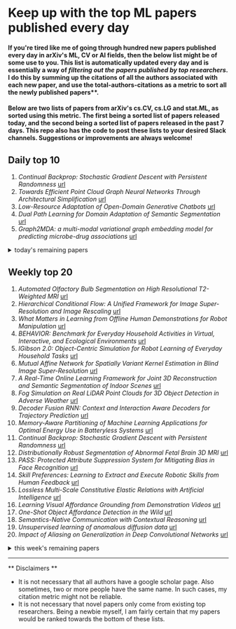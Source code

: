 # Keep up with the top ML papers published every day

#### If you're tired like me of going through hundred new papers published every day in arXiv's ML, CV or AI fields, then the below list might be of some use to you. This list is automatically updated every day and is essentially a way of *filtering out the papers published by top researchers*. I do this by summing up the citations of all the authors associated with each new paper, and use the total-authors-citations as a metric to sort all the newly published papers**. 

#### Below are two lists of papers from arXiv's cs.CV, cs.LG and stat.ML, as sorted using this metric. The first being a sorted list of papers released today, and the second being a sorted list of papers released in the past 7 days. This repo also has the code to post these lists to your desired Slack channels. Suggestions or improvements are always welcome!

## Daily top 10
1. *Continual Backprop: Stochastic Gradient Descent with Persistent Randomness* [url](http://arxiv.org/abs/2108.06325v1)
2. *Towards Efficient Point Cloud Graph Neural Networks Through Architectural Simplification* [url](http://arxiv.org/abs/2108.06317v1)
3. *Low-Resource Adaptation of Open-Domain Generative Chatbots* [url](http://arxiv.org/abs/2108.06329v1)
4. *Dual Path Learning for Domain Adaptation of Semantic Segmentation* [url](http://arxiv.org/abs/2108.06337v1)
5. *Graph2MDA: a multi-modal variational graph embedding model for predicting microbe-drug associations* [url](http://arxiv.org/abs/2108.06338v1)
<details><summary>today's remaining papers</summary>
  <ol start=11>
  </ol>
</details>

## Weekly top 20
1. *Automated Olfactory Bulb Segmentation on High Resolutional T2-Weighted MRI* [url](http://arxiv.org/abs/2108.04267v1)
2. *Hierarchical Conditional Flow: A Unified Framework for Image Super-Resolution and Image Rescaling* [url](http://arxiv.org/abs/2108.05301v1)
3. *What Matters in Learning from Offline Human Demonstrations for Robot Manipulation* [url](http://arxiv.org/abs/2108.03298v1)
4. *BEHAVIOR: Benchmark for Everyday Household Activities in Virtual, Interactive, and Ecological Environments* [url](http://arxiv.org/abs/2108.03332v1)
5. *IGibson 2.0: Object-Centric Simulation for Robot Learning of Everyday Household Tasks* [url](http://arxiv.org/abs/2108.03272v1)
6. *Mutual Affine Network for Spatially Variant Kernel Estimation in Blind Image Super-Resolution* [url](http://arxiv.org/abs/2108.05302v1)
7. *A Real-Time Online Learning Framework for Joint 3D Reconstruction and Semantic Segmentation of Indoor Scenes* [url](http://arxiv.org/abs/2108.05246v1)
8. *Fog Simulation on Real LiDAR Point Clouds for 3D Object Detection in Adverse Weather* [url](http://arxiv.org/abs/2108.05249v1)
9. *Decoder Fusion RNN: Context and Interaction Aware Decoders for Trajectory Prediction* [url](http://arxiv.org/abs/2108.05814v1)
10. *Memory-Aware Partitioning of Machine Learning Applications for Optimal Energy Use in Batteryless Systems* [url](http://arxiv.org/abs/2108.04059v1)
11. *Continual Backprop: Stochastic Gradient Descent with Persistent Randomness* [url](http://arxiv.org/abs/2108.06325v1)
12. *Distributionally Robust Segmentation of Abnormal Fetal Brain 3D MRI* [url](http://arxiv.org/abs/2108.04175v1)
13. *PASS: Protected Attribute Suppression System for Mitigating Bias in Face Recognition* [url](http://arxiv.org/abs/2108.03764v1)
14. *Skill Preferences: Learning to Extract and Execute Robotic Skills from Human Feedback* [url](http://arxiv.org/abs/2108.05382v1)
15. *Lossless Multi-Scale Constitutive Elastic Relations with Artificial Intelligence* [url](http://arxiv.org/abs/2108.02837v1)
16. *Learning Visual Affordance Grounding from Demonstration Videos* [url](http://arxiv.org/abs/2108.05675v1)
17. *One-Shot Object Affordance Detection in the Wild* [url](http://arxiv.org/abs/2108.03658v1)
18. *Semantics-Native Communication with Contextual Reasoning* [url](http://arxiv.org/abs/2108.05681v1)
19. *Unsupervised learning of anomalous diffusion data* [url](http://arxiv.org/abs/2108.03411v1)
20. *Impact of Aliasing on Generalization in Deep Convolutional Networks* [url](http://arxiv.org/abs/2108.03489v1)
<details><summary>this week's remaining papers</summary>
  <ol start=21>
    <li><i>Contrastive Representation Learning for Rapid Intraoperative Diagnosis of Skull Base Tumors Imaged Using Stimulated Raman Histology</i> <a href="http://arxiv.org/abs/2108.03555v1">url</a></li>
    <li><i>R4Dyn: Exploring Radar for Self-Supervised Monocular Depth Estimation of Dynamic Scenes</i> <a href="http://arxiv.org/abs/2108.04814v1">url</a></li>
    <li><i>Unconditional Scene Graph Generation</i> <a href="http://arxiv.org/abs/2108.05884v1">url</a></li>
    <li><i>DnD: Dense Depth Estimation in Crowded Dynamic Indoor Scenes</i> <a href="http://arxiv.org/abs/2108.05615v1">url</a></li>
    <li><i>Multi-Modal MRI Reconstruction with Spatial Alignment Network</i> <a href="http://arxiv.org/abs/2108.05603v1">url</a></li>
    <li><i>Co-learning: Learning from Noisy Labels with Self-supervision</i> <a href="http://arxiv.org/abs/2108.04063v1">url</a></li>
    <li><i>Learning Canonical 3D Object Representation for Fine-Grained Recognition</i> <a href="http://arxiv.org/abs/2108.04628v1">url</a></li>
    <li><i>Self-Supervised Learning from Unlabeled Fundus Photographs Improves Segmentation of the Retina</i> <a href="http://arxiv.org/abs/2108.02798v1">url</a></li>
    <li><i>UniFaceGAN: A Unified Framework for Temporally Consistent Facial Video Editing</i> <a href="http://arxiv.org/abs/2108.05650v1">url</a></li>
    <li><i>A Look at the Evaluation Setup of the M5 Forecasting Competition</i> <a href="http://arxiv.org/abs/2108.03588v1">url</a></li>
    <li><i>Pathfinder: Parallel quasi-Newton variational inference</i> <a href="http://arxiv.org/abs/2108.03782v1">url</a></li>
    <li><i>MotionInput v2.0 supporting DirectX: A modular library of open-source gesture-based machine learning and computer vision methods for interacting and controlling existing software with a webcam</i> <a href="http://arxiv.org/abs/2108.04357v1">url</a></li>
    <li><i>A Generalizable Model-and-Data Driven Approach for Open-Set RFF Authentication</i> <a href="http://arxiv.org/abs/2108.04436v1">url</a></li>
    <li><i>Determining Sentencing Recommendations and Patentability Using a Machine Learning Trained Expert System</i> <a href="http://arxiv.org/abs/2108.04088v1">url</a></li>
    <li><i>Reinforcement Learning for Intelligent Healthcare Systems: A Comprehensive Survey</i> <a href="http://arxiv.org/abs/2108.04087v1">url</a></li>
    <li><i>Two is a crowd: tracking relations in videos</i> <a href="http://arxiv.org/abs/2108.05331v1">url</a></li>
    <li><i>Evaluating CLIP: Towards Characterization of Broader Capabilities and Downstream Implications</i> <a href="http://arxiv.org/abs/2108.02818v1">url</a></li>
    <li><i>The Pitfalls of Sample Selection: A Case Study on Lung Nodule Classification</i> <a href="http://arxiv.org/abs/2108.05386v1">url</a></li>
    <li><i>The Effect of the Loss on Generalization: Empirical Study on Synthetic Lung Nodule Data</i> <a href="http://arxiv.org/abs/2108.04815v1">url</a></li>
    <li><i>MetaPose: Fast 3D Pose from Multiple Views without 3D Supervision</i> <a href="http://arxiv.org/abs/2108.04869v1">url</a></li>
    <li><i>Embodied BERT: A Transformer Model for Embodied, Language-guided Visual Task Completion</i> <a href="http://arxiv.org/abs/2108.04927v1">url</a></li>
    <li><i>The Benefits of Implicit Regularization from SGD in Least Squares Problems</i> <a href="http://arxiv.org/abs/2108.04552v1">url</a></li>
    <li><i>Reachability Analysis of Neural Feedback Loops</i> <a href="http://arxiv.org/abs/2108.04140v1">url</a></li>
    <li><i>Conditional Temporal Variational AutoEncoder for Action Video Prediction</i> <a href="http://arxiv.org/abs/2108.05658v1">url</a></li>
    <li><i>MAF-GNN: Multi-adaptive Spatiotemporal-flow Graph Neural Network for Traffic Speed Forecasting</i> <a href="http://arxiv.org/abs/2108.03594v1">url</a></li>
    <li><i>Learning Bias-Invariant Representation by Cross-Sample Mutual Information Minimization</i> <a href="http://arxiv.org/abs/2108.05449v1">url</a></li>
    <li><i>Excited state, non-adiabatic dynamics of large photoswitchable molecules using a chemically transferable machine learning potential</i> <a href="http://arxiv.org/abs/2108.04879v1">url</a></li>
    <li><i>Edge-augmented Graph Transformers: Global Self-attention is Enough for Graphs</i> <a href="http://arxiv.org/abs/2108.03348v1">url</a></li>
    <li><i>Medical-VLBERT: Medical Visual Language BERT for COVID-19 CT Report Generation With Alternate Learning</i> <a href="http://arxiv.org/abs/2108.05067v1">url</a></li>
    <li><i>Ada-VSR: Adaptive Video Super-Resolution with Meta-Learning</i> <a href="http://arxiv.org/abs/2108.02832v1">url</a></li>
    <li><i>Reducing Annotating Load: Active Learning with Synthetic Images in Surgical Instrument Segmentation</i> <a href="http://arxiv.org/abs/2108.03534v1">url</a></li>
    <li><i>Statistical Dependency Guided Contrastive Learning for Multiple Labeling in Prenatal Ultrasound</i> <a href="http://arxiv.org/abs/2108.05055v1">url</a></li>
    <li><i>Generalized Tensor Summation Compressive Sensing Network (GTSNET): An Easy to Learn Compressive Sensing Operation</i> <a href="http://arxiv.org/abs/2108.03167v1">url</a></li>
    <li><i>Classification and Visualization of Genotype x Phenotype Interactions in Biomass Sorghum</i> <a href="http://arxiv.org/abs/2108.04090v1">url</a></li>
    <li><i>The Role of Global Labels in Few-Shot Classification and How to Infer Them</i> <a href="http://arxiv.org/abs/2108.04055v1">url</a></li>
    <li><i>Physics-Coupled Spatio-Temporal Active Learning for Dynamical Systems</i> <a href="http://arxiv.org/abs/2108.05385v1">url</a></li>
    <li><i>Video Annotation for Visual Tracking via Selection and Refinement</i> <a href="http://arxiv.org/abs/2108.03821v1">url</a></li>
    <li><i>Multi-Source Fusion and Automatic Predictor Selection for Zero-Shot Video Object Segmentation</i> <a href="http://arxiv.org/abs/2108.05076v1">url</a></li>
    <li><i>Automatic Polyp Segmentation via Multi-scale Subtraction Network</i> <a href="http://arxiv.org/abs/2108.05082v1">url</a></li>
    <li><i>On the Power of Differentiable Learning versus PAC and SQ Learning</i> <a href="http://arxiv.org/abs/2108.04190v1">url</a></li>
    <li><i>Stereo Waterdrop Removal with Row-wise Dilated Attention</i> <a href="http://arxiv.org/abs/2108.03457v1">url</a></li>
    <li><i>Logic Explained Networks</i> <a href="http://arxiv.org/abs/2108.05149v1">url</a></li>
    <li><i>PSViT: Better Vision Transformer via Token Pooling and Attention Sharing</i> <a href="http://arxiv.org/abs/2108.03428v1">url</a></li>
    <li><i>Learning Fair Face Representation With Progressive Cross Transformer</i> <a href="http://arxiv.org/abs/2108.04983v1">url</a></li>
    <li><i>Meta Gradient Adversarial Attack</i> <a href="http://arxiv.org/abs/2108.04204v1">url</a></li>
    <li><i>Efficient Local Planning with Linear Function Approximation</i> <a href="http://arxiv.org/abs/2108.05533v1">url</a></li>
    <li><i>Reproducible Performance Optimization of Complex Applications on the Edge-to-Cloud Continuum</i> <a href="http://arxiv.org/abs/2108.04033v1">url</a></li>
    <li><i>Alignment of Tractography Streamlines using Deformation Transfer via Parallel Transport</i> <a href="http://arxiv.org/abs/2108.03697v1">url</a></li>
    <li><i>MicroNet: Improving Image Recognition with Extremely Low FLOPs</i> <a href="http://arxiv.org/abs/2108.05894v1">url</a></li>
    <li><i>AdaRNN: Adaptive Learning and Forecasting of Time Series</i> <a href="http://arxiv.org/abs/2108.04443v1">url</a></li>
    <li><i>Jointly Attacking Graph Neural Network and its Explanations</i> <a href="http://arxiv.org/abs/2108.03388v1">url</a></li>
    <li><i>Manifold-Aware Synthesis of High Resolution Diffusion from Structural Imaging</i> <a href="http://arxiv.org/abs/2108.04135v1">url</a></li>
    <li><i>Deep Learning methods for automatic evaluation of delayed enhancement-MRI. The results of the EMIDEC challenge</i> <a href="http://arxiv.org/abs/2108.04016v1">url</a></li>
    <li><i>Towers of Babel: Combining Images, Language, and 3D Geometry for Learning Multimodal Vision</i> <a href="http://arxiv.org/abs/2108.05863v1">url</a></li>
    <li><i>Segmentation-free Heart Pathology Detection Using Deep Learning</i> <a href="http://arxiv.org/abs/2108.04139v1">url</a></li>
    <li><i>Correlate-and-Excite: Real-Time Stereo Matching via Guided Cost Volume Excitation</i> <a href="http://arxiv.org/abs/2108.05773v1">url</a></li>
    <li><i>Towards Top-Down Just Noticeable Difference Estimation of Natural Images</i> <a href="http://arxiv.org/abs/2108.05058v1">url</a></li>
    <li><i>Explaining Algorithmic Fairness Through Fairness-Aware Causal Path Decomposition</i> <a href="http://arxiv.org/abs/2108.05335v1">url</a></li>
    <li><i>LabOR: Labeling Only if Required for Domain Adaptive Semantic Segmentation</i> <a href="http://arxiv.org/abs/2108.05570v1">url</a></li>
    <li><i>Rethinking Architecture Selection in Differentiable NAS</i> <a href="http://arxiv.org/abs/2108.04392v1">url</a></li>
    <li><i>Earables for Detection of Bruxism: a Feasibility Study</i> <a href="http://arxiv.org/abs/2108.04144v1">url</a></li>
    <li><i>Silhouette based View embeddings for Gait Recognition under Multiple Views</i> <a href="http://arxiv.org/abs/2108.05524v1">url</a></li>
    <li><i>Deformable Image Registration using Neural ODEs</i> <a href="http://arxiv.org/abs/2108.03443v1">url</a></li>
    <li><i>Box-Aware Feature Enhancement for Single Object Tracking on Point Clouds</i> <a href="http://arxiv.org/abs/2108.04728v1">url</a></li>
    <li><i>Learning to Maximize Influence</i> <a href="http://arxiv.org/abs/2108.04623v1">url</a></li>
    <li><i>Triplet Contrastive Learning for Brain Tumor Classification</i> <a href="http://arxiv.org/abs/2108.03611v1">url</a></li>
    <li><i>Interpreting Generative Adversarial Networks for Interactive Image Generation</i> <a href="http://arxiv.org/abs/2108.04896v1">url</a></li>
    <li><i>Quantum Topological Data Analysis with Linear Depth and Exponential Speedup</i> <a href="http://arxiv.org/abs/2108.02811v1">url</a></li>
    <li><i>Exploring the potential of flow-based programming for machine learning deployment in comparison with service-oriented architectures</i> <a href="http://arxiv.org/abs/2108.04105v1">url</a></li>
    <li><i>Missing Data Estimation in Temporal Multilayer Position-aware Graph Neural Network (TMP-GNN)</i> <a href="http://arxiv.org/abs/2108.03400v1">url</a></li>
    <li><i>Instance-wise Hard Negative Example Generation for Contrastive Learning in Unpaired Image-to-Image Translation</i> <a href="http://arxiv.org/abs/2108.04547v1">url</a></li>
    <li><i>A Better Loss for Visual-Textual Grounding</i> <a href="http://arxiv.org/abs/2108.05308v1">url</a></li>
    <li><i>Learning Deep Multimodal Feature Representation with Asymmetric Multi-layer Fusion</i> <a href="http://arxiv.org/abs/2108.05009v1">url</a></li>
    <li><i>Graph Trend Networks for Recommendations</i> <a href="http://arxiv.org/abs/2108.05552v1">url</a></li>
    <li><i>Seismic wave propagation and inversion with Neural Operators</i> <a href="http://arxiv.org/abs/2108.05421v1">url</a></li>
    <li><i>Joint Inductive and Transductive Learning for Video Object Segmentation</i> <a href="http://arxiv.org/abs/2108.03679v1">url</a></li>
    <li><i>FT-TDR: Frequency-guided Transformer and Top-Down Refinement Network for Blind Face Inpainting</i> <a href="http://arxiv.org/abs/2108.04424v1">url</a></li>
    <li><i>Decentralized Composite Optimization with Compression</i> <a href="http://arxiv.org/abs/2108.04448v1">url</a></li>
    <li><i>Pattern Recognition in Vital Signs Using Spectrograms</i> <a href="http://arxiv.org/abs/2108.03168v1">url</a></li>
    <li><i>OVIS: Open-Vocabulary Visual Instance Search via Visual-Semantic Aligned Representation Learning</i> <a href="http://arxiv.org/abs/2108.03704v1">url</a></li>
    <li><i>Dynamic Attention-based Communication-Efficient Federated Learning</i> <a href="http://arxiv.org/abs/2108.05765v1">url</a></li>
    <li><i>Adaptive Anomaly Detection for Internet of Things in Hierarchical Edge Computing: A Contextual-Bandit Approach</i> <a href="http://arxiv.org/abs/2108.03872v1">url</a></li>
    <li><i>The Right to Talk: An Audio-Visual Transformer Approach</i> <a href="http://arxiv.org/abs/2108.03256v1">url</a></li>
    <li><i>Towards Interpretable Deep Metric Learning with Structural Matching</i> <a href="http://arxiv.org/abs/2108.05889v1">url</a></li>
    <li><i>Relation-aware Compositional Zero-shot Learning for Attribute-Object Pair Recognition</i> <a href="http://arxiv.org/abs/2108.04603v1">url</a></li>
    <li><i>Skeleton-Contrastive 3D Action Representation Learning</i> <a href="http://arxiv.org/abs/2108.03656v1">url</a></li>
    <li><i>Johnson-Lindenstrauss Lemma, Linear and Nonlinear Random Projections, Random Fourier Features, and Random Kitchen Sinks: Tutorial and Survey</i> <a href="http://arxiv.org/abs/2108.04172v1">url</a></li>
    <li><i>Multimodal Meta-Learning for Time Series Regression</i> <a href="http://arxiv.org/abs/2108.02842v1">url</a></li>
    <li><i>Understanding the computational demands underlying visual reasoning</i> <a href="http://arxiv.org/abs/2108.03603v1">url</a></li>
    <li><i>Person Re-identification via Attention Pyramid</i> <a href="http://arxiv.org/abs/2108.05340v1">url</a></li>
    <li><i>Adaptive Multi-Resolution Attention with Linear Complexity</i> <a href="http://arxiv.org/abs/2108.04962v1">url</a></li>
    <li><i>Disentangled Lifespan Face Synthesis</i> <a href="http://arxiv.org/abs/2108.02874v1">url</a></li>
    <li><i>Feature-Supervised Action Modality Transfer</i> <a href="http://arxiv.org/abs/2108.03329v1">url</a></li>
    <li><i>FIFA: Fast Inference Approximation for Action Segmentation</i> <a href="http://arxiv.org/abs/2108.03894v1">url</a></li>
    <li><i>AdaFit: Rethinking Learning-based Normal Estimation on Point Clouds</i> <a href="http://arxiv.org/abs/2108.05836v1">url</a></li>
    <li><i>Probabilistic Active Learning for Active Class Selection</i> <a href="http://arxiv.org/abs/2108.03891v1">url</a></li>
    <li><i>Deep Microlocal Reconstruction for Limited-Angle Tomography</i> <a href="http://arxiv.org/abs/2108.05732v1">url</a></li>
    <li><i>Meta-Reinforcement Learning in Broad and Non-Parametric Environments</i> <a href="http://arxiv.org/abs/2108.03718v1">url</a></li>
    <li><i>Elastic Tactile Simulation Towards Tactile-Visual Perception</i> <a href="http://arxiv.org/abs/2108.05013v1">url</a></li>
    <li><i>Learning to Cut by Watching Movies</i> <a href="http://arxiv.org/abs/2108.04294v1">url</a></li>
    <li><i>Retiring Adult: New Datasets for Fair Machine Learning</i> <a href="http://arxiv.org/abs/2108.04884v1">url</a></li>
    <li><i>Learning Foveated Reconstruction to Preserve Perceived Image Statistics</i> <a href="http://arxiv.org/abs/2108.03499v1">url</a></li>
    <li><i>Distilling Holistic Knowledge with Graph Neural Networks</i> <a href="http://arxiv.org/abs/2108.05507v1">url</a></li>
    <li><i>LatticeNet: Fast Spatio-Temporal Point Cloud Segmentation Using Permutohedral Lattices</i> <a href="http://arxiv.org/abs/2108.03917v1">url</a></li>
    <li><i>Screen2Words: Automatic Mobile UI Summarization with Multimodal Learning</i> <a href="http://arxiv.org/abs/2108.03353v1">url</a></li>
    <li><i>Model-free inference of unseen attractors: Reconstructing phase space features from a single noisy trajectory using reservoir computing</i> <a href="http://arxiv.org/abs/2108.04074v1">url</a></li>
    <li><i>Tensor Principal Component Analysis in High Dimensional CP Models</i> <a href="http://arxiv.org/abs/2108.04428v1">url</a></li>
    <li><i>A Contract Theory based Incentive Mechanism for Federated Learning</i> <a href="http://arxiv.org/abs/2108.05568v1">url</a></li>
    <li><i>Representation Learning for Remote Sensing: An Unsupervised Sensor Fusion Approach</i> <a href="http://arxiv.org/abs/2108.05094v1">url</a></li>
    <li><i>NeuralMVS: Bridging Multi-View Stereo and Novel View Synthesis</i> <a href="http://arxiv.org/abs/2108.03880v1">url</a></li>
    <li><i>Mounting Video Metadata on Transformer-based Language Model for Open-ended Video Question Answering</i> <a href="http://arxiv.org/abs/2108.05158v1">url</a></li>
    <li><i>Combining machine learning and data assimilation to forecast dynamical systems from noisy partial observations</i> <a href="http://arxiv.org/abs/2108.03561v1">url</a></li>
    <li><i>M3D-VTON: A Monocular-to-3D Virtual Try-On Network</i> <a href="http://arxiv.org/abs/2108.05126v1">url</a></li>
    <li><i>OSCAR-Net: Object-centric Scene Graph Attention for Image Attribution</i> <a href="http://arxiv.org/abs/2108.03541v1">url</a></li>
    <li><i>Hierarchical View Predictor: Unsupervised 3D Global Feature Learning through Hierarchical Prediction among Unordered Views</i> <a href="http://arxiv.org/abs/2108.03743v1">url</a></li>
    <li><i>Unsupervised Learning of Fine Structure Generation for 3D Point Clouds by 2D Projection Matching</i> <a href="http://arxiv.org/abs/2108.03746v1">url</a></li>
    <li><i>The Effect of Training Parameters and Mechanisms on Decentralized Federated Learning based on MNIST Dataset</i> <a href="http://arxiv.org/abs/2108.03508v1">url</a></li>
    <li><i>Recurrent neural network-based Internal Model Control of unknown nonlinear stable systems</i> <a href="http://arxiv.org/abs/2108.04585v1">url</a></li>
    <li><i>Deep PET/CT fusion with Dempster-Shafer theory for lymphoma segmentation</i> <a href="http://arxiv.org/abs/2108.05422v1">url</a></li>
    <li><i>Discriminative Distillation to Reduce Class Confusion in Continual Learning</i> <a href="http://arxiv.org/abs/2108.05187v1">url</a></li>
    <li><i>Predicting Molecular Phenotypes with Single Cell RNA Sequencing Data: an Assessment of Unsupervised Machine Learning Models</i> <a href="http://arxiv.org/abs/2108.05039v1">url</a></li>
    <li><i>FoodLogoDet-1500: A Dataset for Large-Scale Food Logo Detection via Multi-Scale Feature Decoupling Network</i> <a href="http://arxiv.org/abs/2108.04644v1">url</a></li>
    <li><i>Reimagining an autonomous vehicle</i> <a href="http://arxiv.org/abs/2108.05805v1">url</a></li>
    <li><i>Diversity-aware Web APIs Recommendation with Compatibility Guarantee</i> <a href="http://arxiv.org/abs/2108.04389v1">url</a></li>
    <li><i>Neural Network Repair with Reachability Analysis</i> <a href="http://arxiv.org/abs/2108.04214v1">url</a></li>
    <li><i>RockGPT: Reconstructing three-dimensional digital rocks from single two-dimensional slice from the perspective of video generation</i> <a href="http://arxiv.org/abs/2108.03132v1">url</a></li>
    <li><i>Neighborhood Consensus Contrastive Learning for Backward-Compatible Representation</i> <a href="http://arxiv.org/abs/2108.03372v1">url</a></li>
    <li><i>Deep Reinforcement Learning for Intelligent Reflecting Surface-assisted D2D Communications</i> <a href="http://arxiv.org/abs/2108.02892v1">url</a></li>
    <li><i>NASOA: Towards Faster Task-oriented Online Fine-tuning with a Zoo of Models</i> <a href="http://arxiv.org/abs/2108.03434v1">url</a></li>
    <li><i>U-Net-and-a-half: Convolutional network for biomedical image segmentation using multiple expert-driven annotations</i> <a href="http://arxiv.org/abs/2108.04658v1">url</a></li>
    <li><i>Progressive Coordinate Transforms for Monocular 3D Object Detection</i> <a href="http://arxiv.org/abs/2108.05793v1">url</a></li>
    <li><i>Multi-Slice Net: A novel light weight framework for COVID-19 Diagnosis</i> <a href="http://arxiv.org/abs/2108.03786v1">url</a></li>
    <li><i>Few-Shot Segmentation with Global and Local Contrastive Learning</i> <a href="http://arxiv.org/abs/2108.05293v1">url</a></li>
    <li><i>Truncated Emphatic Temporal Difference Methods for Prediction and Control</i> <a href="http://arxiv.org/abs/2108.05338v1">url</a></li>
    <li><i>Towards Discriminative Representation Learning for Unsupervised Person Re-identification</i> <a href="http://arxiv.org/abs/2108.03439v1">url</a></li>
    <li><i>User Scheduling for Federated Learning Through Over-the-Air Computation</i> <a href="http://arxiv.org/abs/2108.02891v1">url</a></li>
    <li><i>Image reconstruction in light-sheet microscopy: spatially varying deconvolution and mixed noise</i> <a href="http://arxiv.org/abs/2108.03642v1">url</a></li>
    <li><i>(Just) A Spoonful of Refinements Helps the Registration Error Go Down</i> <a href="http://arxiv.org/abs/2108.03257v1">url</a></li>
    <li><i>RW-Resnet: A Novel Speech Anti-Spoofing Model Using Raw Waveform</i> <a href="http://arxiv.org/abs/2108.05684v1">url</a></li>
    <li><i>COVINS: Visual-Inertial SLAM for Centralized Collaboration</i> <a href="http://arxiv.org/abs/2108.05756v1">url</a></li>
    <li><i>DIODE: Dilatable Incremental Object Detection</i> <a href="http://arxiv.org/abs/2108.05627v1">url</a></li>
    <li><i>Bandit Algorithms for Precision Medicine</i> <a href="http://arxiv.org/abs/2108.04782v1">url</a></li>
    <li><i>Rethinking Coarse-to-Fine Approach in Single Image Deblurring</i> <a href="http://arxiv.org/abs/2108.05054v1">url</a></li>
    <li><i>Estimation of Fair Ranking Metrics with Incomplete Judgments</i> <a href="http://arxiv.org/abs/2108.05152v1">url</a></li>
    <li><i>Visual SLAM with Graph-Cut Optimized Multi-Plane Reconstruction</i> <a href="http://arxiv.org/abs/2108.04281v1">url</a></li>
    <li><i>Learning an Augmented RGB Representation with Cross-Modal Knowledge Distillation for Action Detection</i> <a href="http://arxiv.org/abs/2108.03619v1">url</a></li>
    <li><i>Differentiable Surface Rendering via Non-Differentiable Sampling</i> <a href="http://arxiv.org/abs/2108.04886v1">url</a></li>
    <li><i>Neural Twins Talk & Alternative Calculations</i> <a href="http://arxiv.org/abs/2108.02807v1">url</a></li>
    <li><i>SIDER: Single-Image Neural Optimization for Facial Geometric Detail Recovery</i> <a href="http://arxiv.org/abs/2108.05465v1">url</a></li>
    <li><i>Fairness in Algorithmic Profiling: A German Case Study</i> <a href="http://arxiv.org/abs/2108.04134v1">url</a></li>
    <li><i>Continual Neural Mapping: Learning An Implicit Scene Representation from Sequential Observations</i> <a href="http://arxiv.org/abs/2108.05851v1">url</a></li>
    <li><i>A functional mirror ascent view of policy gradient methods with function approximation</i> <a href="http://arxiv.org/abs/2108.05828v1">url</a></li>
    <li><i>Kinematics clustering enables head impact subtyping for better traumatic brain injury prediction</i> <a href="http://arxiv.org/abs/2108.03498v1">url</a></li>
    <li><i>Transductive Few-Shot Classification on the Oblique Manifold</i> <a href="http://arxiv.org/abs/2108.04009v1">url</a></li>
    <li><i>Domain-Aware Universal Style Transfer</i> <a href="http://arxiv.org/abs/2108.04441v1">url</a></li>
    <li><i>Enhancing MR Image Segmentation with Realistic Adversarial Data Augmentation</i> <a href="http://arxiv.org/abs/2108.03429v1">url</a></li>
    <li><i>Building a Foundation for Data-Driven, Interpretable, and Robust Policy Design using the AI Economist</i> <a href="http://arxiv.org/abs/2108.02904v1">url</a></li>
    <li><i>Differentially Private n-gram Extraction</i> <a href="http://arxiv.org/abs/2108.02831v1">url</a></li>
    <li><i>EVGen: Adversarial Networks for Learning Electric Vehicle Charging Loads and Hidden Representations</i> <a href="http://arxiv.org/abs/2108.03762v1">url</a></li>
    <li><i>TrUMAn: Trope Understanding in Movies and Animations</i> <a href="http://arxiv.org/abs/2108.04542v1">url</a></li>
    <li><i>An empirical assessment of deep learning approaches to task-oriented dialog management</i> <a href="http://arxiv.org/abs/2108.03478v1">url</a></li>
    <li><i>Putting RDF2vec in Order</i> <a href="http://arxiv.org/abs/2108.05280v1">url</a></li>
    <li><i>The information of attribute uncertainties: what convolutional neural networks can learn about errors in input data</i> <a href="http://arxiv.org/abs/2108.04742v1">url</a></li>
    <li><i>SP-GAN: Sphere-Guided 3D Shape Generation and Manipulation</i> <a href="http://arxiv.org/abs/2108.04476v1">url</a></li>
    <li><i>Learning to Hash Robustly, with Guarantees</i> <a href="http://arxiv.org/abs/2108.05433v1">url</a></li>
    <li><i>Multimodal analysis of the predictability of hand-gesture properties</i> <a href="http://arxiv.org/abs/2108.05762v1">url</a></li>
    <li><i>Learning Oculomotor Behaviors from Scanpath</i> <a href="http://arxiv.org/abs/2108.05025v1">url</a></li>
    <li><i>Secure Neuroimaging Analysis using Federated Learning with Homomorphic Encryption</i> <a href="http://arxiv.org/abs/2108.03437v1">url</a></li>
    <li><i>Real-time Geo-localization Using Satellite Imagery and Topography for Unmanned Aerial Vehicles</i> <a href="http://arxiv.org/abs/2108.03344v1">url</a></li>
    <li><i>SoK: How Robust is Image Classification Deep Neural Network Watermarking? (Extended Version)</i> <a href="http://arxiv.org/abs/2108.04974v1">url</a></li>
    <li><i>Deep Learning Classification of Lake Zooplankton</i> <a href="http://arxiv.org/abs/2108.05258v1">url</a></li>
    <li><i>Zero-Shot Domain Adaptation with a Physics Prior</i> <a href="http://arxiv.org/abs/2108.05137v1">url</a></li>
    <li><i>Zero in on Shape: A Generic 2D-3D Instance Similarity Metric learned from Synthetic Data</i> <a href="http://arxiv.org/abs/2108.04091v1">url</a></li>
    <li><i>A volumetric change detection framework using UAV oblique photogrammetry - A case study of ultra-high-resolution monitoring of progressive building collapse</i> <a href="http://arxiv.org/abs/2108.02800v1">url</a></li>
    <li><i>Reference-based Defect Detection Network</i> <a href="http://arxiv.org/abs/2108.04456v1">url</a></li>
    <li><i>The Forgotten Role of Search Queries in IR-based Bug Localization: An Empirical Study</i> <a href="http://arxiv.org/abs/2108.05341v1">url</a></li>
    <li><i>Boosting the Generalization Capability in Cross-Domain Few-shot Learning via Noise-enhanced Supervised Autoencoder</i> <a href="http://arxiv.org/abs/2108.05028v1">url</a></li>
    <li><i>Training very large scale nonlinear SVMs using Alternating Direction Method of Multipliers coupled with the Hierarchically Semi-Separable kernel approximations</i> <a href="http://arxiv.org/abs/2108.04167v1">url</a></li>
    <li><i>Controlling the False Split Rate in Tree-Based Aggregation</i> <a href="http://arxiv.org/abs/2108.05350v1">url</a></li>
    <li><i>Machine Learning Model Drift Detection Via Weak Data Slices</i> <a href="http://arxiv.org/abs/2108.05319v1">url</a></li>
    <li><i>Concept Drift Detection with Variable Interaction Networks</i> <a href="http://arxiv.org/abs/2108.03273v1">url</a></li>
    <li><i>A proof of convergence for the gradient descent optimization method with random initializations in the training of neural networks with ReLU activation for piecewise linear target functions</i> <a href="http://arxiv.org/abs/2108.04620v1">url</a></li>
    <li><i>Optimal learning of quantum Hamiltonians from high-temperature Gibbs states</i> <a href="http://arxiv.org/abs/2108.04842v1">url</a></li>
    <li><i>Deep Motion Prior for Weakly-Supervised Temporal Action Localization</i> <a href="http://arxiv.org/abs/2108.05607v1">url</a></li>
    <li><i>Towards Efficient Point Cloud Graph Neural Networks Through Architectural Simplification</i> <a href="http://arxiv.org/abs/2108.06317v1">url</a></li>
    <li><i>Do Datasets Have Politics? Disciplinary Values in Computer Vision Dataset Development</i> <a href="http://arxiv.org/abs/2108.04308v1">url</a></li>
    <li><i>Semantic Concentration for Domain Adaptation</i> <a href="http://arxiv.org/abs/2108.05720v1">url</a></li>
    <li><i>Natural Numerical Networks for Natura 2000 habitats classification by satellite images</i> <a href="http://arxiv.org/abs/2108.04327v1">url</a></li>
    <li><i>Machine learning for modeling the progression of Alzheimer disease dementia using clinical data: a systematic literature review</i> <a href="http://arxiv.org/abs/2108.04174v1">url</a></li>
    <li><i>Selective Light Field Refocusing for Camera Arrays Using Bokeh Rendering and Superresolution</i> <a href="http://arxiv.org/abs/2108.03918v1">url</a></li>
    <li><i>HopfE: Knowledge Graph Representation Learning using Inverse Hopf Fibrations</i> <a href="http://arxiv.org/abs/2108.05774v1">url</a></li>
    <li><i>Self-Adversarial Disentangling for Specific Domain Adaptation</i> <a href="http://arxiv.org/abs/2108.03553v1">url</a></li>
    <li><i>Context-Aware Mixup for Domain Adaptive Semantic Segmentation</i> <a href="http://arxiv.org/abs/2108.03557v1">url</a></li>
    <li><i>Safe Vessel Navigation Visually Aided by Autonomous Unmanned Aerial Vehicles in Congested Harbors and Waterways</i> <a href="http://arxiv.org/abs/2108.03862v1">url</a></li>
    <li><i>Mis-spoke or mis-lead: Achieving Robustness in Multi-Agent Communicative Reinforcement Learning</i> <a href="http://arxiv.org/abs/2108.03803v1">url</a></li>
    <li><i>Multi-domain Collaborative Feature Representation for Robust Visual Object Tracking</i> <a href="http://arxiv.org/abs/2108.04521v1">url</a></li>
    <li><i>Overview of the TREC 2020 Fair Ranking Track</i> <a href="http://arxiv.org/abs/2108.05135v1">url</a></li>
    <li><i>On the Effect of Pruning on Adversarial Robustness</i> <a href="http://arxiv.org/abs/2108.04890v1">url</a></li>
    <li><i>BiMaL: Bijective Maximum Likelihood Approach to Domain Adaptation in Semantic Scene Segmentation</i> <a href="http://arxiv.org/abs/2108.03267v1">url</a></li>
    <li><i>Implicit Sparse Regularization: The Impact of Depth and Early Stopping</i> <a href="http://arxiv.org/abs/2108.05574v1">url</a></li>
    <li><i>Spiderweb nanomechanical resonators via Bayesian optimization: inspired by nature and guided by machine learning</i> <a href="http://arxiv.org/abs/2108.04809v1">url</a></li>
    <li><i>Continual Learning for Grounded Instruction Generation by Observing Human Following Behavior</i> <a href="http://arxiv.org/abs/2108.04812v1">url</a></li>
    <li><i>Potential Applications of Artificial Intelligence and Machine Learning in Radiochemistry and Radiochemical Engineering</i> <a href="http://arxiv.org/abs/2108.02814v1">url</a></li>
    <li><i>Learning Action Completeness from Points for Weakly-supervised Temporal Action Localization</i> <a href="http://arxiv.org/abs/2108.05029v1">url</a></li>
    <li><i>Complementary Patch for Weakly Supervised Semantic Segmentation</i> <a href="http://arxiv.org/abs/2108.03852v1">url</a></li>
    <li><i>SUNet: Symmetric Undistortion Network for Rolling Shutter Correction</i> <a href="http://arxiv.org/abs/2108.04775v1">url</a></li>
    <li><i>Expressive Power and Loss Surfaces of Deep Learning Models</i> <a href="http://arxiv.org/abs/2108.03579v1">url</a></li>
    <li><i>Classification of Influenza Hemagglutinin Protein Sequences using Convolutional Neural Networks</i> <a href="http://arxiv.org/abs/2108.04240v1">url</a></li>
    <li><i>Robotic Testbed for Rendezvous and Optical Navigation: Multi-Source Calibration and Machine Learning Use Cases</i> <a href="http://arxiv.org/abs/2108.05529v1">url</a></li>
    <li><i>NI-UDA: Graph Adversarial Domain Adaptation from Non-shared-and-Imbalanced Big Data to Small Imbalanced Applications</i> <a href="http://arxiv.org/abs/2108.05061v1">url</a></li>
    <li><i>Image Retrieval on Real-life Images with Pre-trained Vision-and-Language Models</i> <a href="http://arxiv.org/abs/2108.04024v1">url</a></li>
    <li><i>Responding to Illegal Activities Along the Canadian Coastlines Using Reinforcement Learning</i> <a href="http://arxiv.org/abs/2108.03169v1">url</a></li>
    <li><i>TF-Blender: Temporal Feature Blender for Video Object Detection</i> <a href="http://arxiv.org/abs/2108.05821v1">url</a></li>
    <li><i>A Study of Social and Behavioral Determinants of Health in Lung Cancer Patients Using Transformers-based Natural Language Processing Models</i> <a href="http://arxiv.org/abs/2108.04949v1">url</a></li>
    <li><i>Analyzing hierarchical multi-view MRI data with StaPLR: An application to Alzheimer's disease classification</i> <a href="http://arxiv.org/abs/2108.05761v1">url</a></li>
    <li><i>Efficient Majority Voting in Digital Hardware</i> <a href="http://arxiv.org/abs/2108.03979v1">url</a></li>
    <li><i>Training of deep residual networks with stochastic MG/OPT</i> <a href="http://arxiv.org/abs/2108.04052v1">url</a></li>
    <li><i>A Survey on Deep Reinforcement Learning for Data Processing and Analytics</i> <a href="http://arxiv.org/abs/2108.04526v1">url</a></li>
    <li><i>Learning Facial Representations from the Cycle-consistency of Face</i> <a href="http://arxiv.org/abs/2108.03427v1">url</a></li>
    <li><i>Self-learning sparse PCA for multimode process monitoring</i> <a href="http://arxiv.org/abs/2108.03449v1">url</a></li>
    <li><i>DeepFH Segmentations for Superpixel-based Object Proposal Refinement</i> <a href="http://arxiv.org/abs/2108.03503v1">url</a></li>
    <li><i>Interpretable Visual Understanding with Cognitive Attention Network</i> <a href="http://arxiv.org/abs/2108.02924v1">url</a></li>
    <li><i>Using Machine Learning to Predict Game Outcomes Based on Player-Champion Experience in League of Legends</i> <a href="http://arxiv.org/abs/2108.02799v1">url</a></li>
    <li><i>AdaAttN: Revisit Attention Mechanism in Arbitrary Neural Style Transfer</i> <a href="http://arxiv.org/abs/2108.03647v1">url</a></li>
    <li><i>Paint Transformer: Feed Forward Neural Painting with Stroke Prediction</i> <a href="http://arxiv.org/abs/2108.03798v1">url</a></li>
    <li><i>MISS GAN: A Multi-IlluStrator Style Generative Adversarial Network for image to illustration translation</i> <a href="http://arxiv.org/abs/2108.05693v1">url</a></li>
    <li><i>Unsupervised Driver Behavior Profiling leveraging Recurrent Neural Networks</i> <a href="http://arxiv.org/abs/2108.05079v1">url</a></li>
    <li><i>Information Bottleneck Approach to Spatial Attention Learning</i> <a href="http://arxiv.org/abs/2108.03418v1">url</a></li>
    <li><i>Online Bootstrap Inference For Policy Evaluation in Reinforcement Learning</i> <a href="http://arxiv.org/abs/2108.03706v1">url</a></li>
    <li><i>BERTHop: An Effective Vision-and-Language Model for Chest X-ray Disease Diagnosis</i> <a href="http://arxiv.org/abs/2108.04938v1">url</a></li>
    <li><i>Page-level Optimization of e-Commerce Item Recommendations</i> <a href="http://arxiv.org/abs/2108.05891v1">url</a></li>
    <li><i>DARTS for Inverse Problems: a Study on Hyperparameter Sensitivity</i> <a href="http://arxiv.org/abs/2108.05647v1">url</a></li>
    <li><i>Clustering Algorithms to Analyze the Road Traffic Crashes</i> <a href="http://arxiv.org/abs/2108.03490v1">url</a></li>
    <li><i>Learning Multi-Granular Spatio-Temporal Graph Network for Skeleton-based Action Recognition</i> <a href="http://arxiv.org/abs/2108.04536v1">url</a></li>
    <li><i>Empirical Risk Minimization for Time Series: Nonparametric Performance Bounds for Prediction</i> <a href="http://arxiv.org/abs/2108.05184v1">url</a></li>
    <li><i>Binary Complex Neural Network Acceleration on FPGA</i> <a href="http://arxiv.org/abs/2108.04811v1">url</a></li>
    <li><i>Distributional Depth-Based Estimation of Object Articulation Models</i> <a href="http://arxiv.org/abs/2108.05875v1">url</a></li>
    <li><i>Correlation Clustering with Asymmetric Classification Errors</i> <a href="http://arxiv.org/abs/2108.05696v1">url</a></li>
    <li><i>Local Correlation Clustering with Asymmetric Classification Errors</i> <a href="http://arxiv.org/abs/2108.05697v1">url</a></li>
    <li><i>StrucTexT: Structured Text Understanding with Multi-Modal Transformers</i> <a href="http://arxiv.org/abs/2108.02923v1">url</a></li>
    <li><i>RECALL: Replay-based Continual Learning in Semantic Segmentation</i> <a href="http://arxiv.org/abs/2108.03673v1">url</a></li>
    <li><i>Joint AP Probing and Scheduling: A Contextual Bandit Approach</i> <a href="http://arxiv.org/abs/2108.03297v1">url</a></li>
    <li><i>DOLG: Single-Stage Image Retrieval with Deep Orthogonal Fusion of Local and Global Features</i> <a href="http://arxiv.org/abs/2108.02927v1">url</a></li>
    <li><i>THALIS: Human-Machine Analysis of Longitudinal Symptoms in Cancer Therapy</i> <a href="http://arxiv.org/abs/2108.02817v1">url</a></li>
    <li><i>Transfer Learning Gaussian Anomaly Detection by Fine-Tuning Representations</i> <a href="http://arxiv.org/abs/2108.04116v1">url</a></li>
    <li><i>Attention-like feature explanation for tabular data</i> <a href="http://arxiv.org/abs/2108.04855v1">url</a></li>
    <li><i>A distillation based approach for the diagnosis of diseases</i> <a href="http://arxiv.org/abs/2108.03470v1">url</a></li>
    <li><i>AA-RMVSNet: Adaptive Aggregation Recurrent Multi-view Stereo Network</i> <a href="http://arxiv.org/abs/2108.03824v1">url</a></li>
    <li><i>First Order Locally Orderless Registration</i> <a href="http://arxiv.org/abs/2108.04926v1">url</a></li>
    <li><i>A Streamwise GAN Vocoder for Wideband Speech Coding at Very Low Bit Rate</i> <a href="http://arxiv.org/abs/2108.04051v1">url</a></li>
    <li><i>SnowflakeNet: Point Cloud Completion by Snowflake Point Deconvolution with Skip-Transformer</i> <a href="http://arxiv.org/abs/2108.04444v1">url</a></li>
    <li><i>AnyoneNet: Synchronized Speech and Talking Head Generation for arbitrary person</i> <a href="http://arxiv.org/abs/2108.04325v1">url</a></li>
    <li><i>Correlation Clustering Reconstruction in Semi-Adversarial Models</i> <a href="http://arxiv.org/abs/2108.04729v1">url</a></li>
    <li><i>Improved Feature Importance Computations for Tree Models: Shapley vs. Banzhaf</i> <a href="http://arxiv.org/abs/2108.04126v1">url</a></li>
    <li><i>Automatic Gaze Analysis: A Survey of DeepLearning based Approaches</i> <a href="http://arxiv.org/abs/2108.05479v1">url</a></li>
    <li><i>Arbitrage-Free Implied Volatility Surface Generation with Variational Autoencoders</i> <a href="http://arxiv.org/abs/2108.04941v1">url</a></li>
    <li><i>Cervical Optical Coherence Tomography Image Classification Based on Contrastive Self-Supervised Texture Learning</i> <a href="http://arxiv.org/abs/2108.05081v1">url</a></li>
    <li><i>ASMR: Learning Attribute-Based Person Search with Adaptive Semantic Margin Regularizer</i> <a href="http://arxiv.org/abs/2108.04533v1">url</a></li>
    <li><i>Deep Amended Gradient Descent for Efficient Spectral Reconstruction from Single RGB Images</i> <a href="http://arxiv.org/abs/2108.05547v1">url</a></li>
    <li><i>Efficient recurrent neural network methods for anomalously diffusing single particle short and noisy trajectories</i> <a href="http://arxiv.org/abs/2108.02834v1">url</a></li>
    <li><i>GANmapper: geographical content filling</i> <a href="http://arxiv.org/abs/2108.04232v1">url</a></li>
    <li><i>Deep Neural Network for DrawiNg Networks, (DNN)^2</i> <a href="http://arxiv.org/abs/2108.03632v1">url</a></li>
    <li><i>On Procedural Adversarial Noise Attack And Defense</i> <a href="http://arxiv.org/abs/2108.04409v1">url</a></li>
    <li><i>Attention-driven Graph Clustering Network</i> <a href="http://arxiv.org/abs/2108.05499v1">url</a></li>
    <li><i>Scaling New Peaks: A Viewership-centric Approach to Automated Content Curation</i> <a href="http://arxiv.org/abs/2108.04187v1">url</a></li>
    <li><i>ULTRA: An Unbiased Learning To Rank Algorithm Toolbox</i> <a href="http://arxiv.org/abs/2108.05073v1">url</a></li>
    <li><i>Billion-Scale Pretraining with Vision Transformers for Multi-Task Visual Representations</i> <a href="http://arxiv.org/abs/2108.05887v1">url</a></li>
    <li><i>Low-Resource Adaptation of Open-Domain Generative Chatbots</i> <a href="http://arxiv.org/abs/2108.06329v1">url</a></li>
    <li><i>Understanding Character Recognition using Visual Explanations Derived from the Human Visual System and Deep Networks</i> <a href="http://arxiv.org/abs/2108.04558v1">url</a></li>
    <li><i>VisEvent: Reliable Object Tracking via Collaboration of Frame and Event Flows</i> <a href="http://arxiv.org/abs/2108.05015v1">url</a></li>
    <li><i>TransForensics: Image Forgery Localization with Dense Self-Attention</i> <a href="http://arxiv.org/abs/2108.03871v1">url</a></li>
    <li><i>Known Operator Learning and Hybrid Machine Learning in Medical Imaging --- A Review of the Past, the Present, and the Future</i> <a href="http://arxiv.org/abs/2108.04543v1">url</a></li>
    <li><i>PixelSynth: Generating a 3D-Consistent Experience from a Single Image</i> <a href="http://arxiv.org/abs/2108.05892v1">url</a></li>
    <li><i>Flow-based SVDD for anomaly detection</i> <a href="http://arxiv.org/abs/2108.04907v1">url</a></li>
    <li><i>Gap-Dependent Unsupervised Exploration for Reinforcement Learning</i> <a href="http://arxiv.org/abs/2108.05439v1">url</a></li>
    <li><i>Interpolation can hurt robust generalization even when there is no noise</i> <a href="http://arxiv.org/abs/2108.02883v1">url</a></li>
    <li><i>Meta-repository of screening mammography classifiers</i> <a href="http://arxiv.org/abs/2108.04800v1">url</a></li>
    <li><i>Oriented R-CNN for Object Detection</i> <a href="http://arxiv.org/abs/2108.05699v1">url</a></li>
    <li><i>Quantum Continual Learning Overcoming Catastrophic Forgetting</i> <a href="http://arxiv.org/abs/2108.02786v1">url</a></li>
    <li><i>Estimating Graph Dimension with Cross-validated Eigenvalues</i> <a href="http://arxiv.org/abs/2108.03336v1">url</a></li>
    <li><i>A Survey on Cross-domain Recommendation: Taxonomies, Methods, and Future Directions</i> <a href="http://arxiv.org/abs/2108.03357v1">url</a></li>
    <li><i>Weakly-Supervised Spatio-Temporal Anomaly Detection in Surveillance Video</i> <a href="http://arxiv.org/abs/2108.03825v1">url</a></li>
    <li><i>Recurrent Graph Neural Networks for Rumor Detection in Online Forums</i> <a href="http://arxiv.org/abs/2108.03548v1">url</a></li>
    <li><i>A Framework for Joint Unsupervised Learning of Cluster-Aware Embedding for Heterogeneous Networks</i> <a href="http://arxiv.org/abs/2108.03953v1">url</a></li>
    <li><i>Explainable AI and susceptibility to adversarial attacks: a case study in classification of breast ultrasound images</i> <a href="http://arxiv.org/abs/2108.04345v1">url</a></li>
    <li><i>Natural Language-guided Programming</i> <a href="http://arxiv.org/abs/2108.05198v1">url</a></li>
    <li><i>How Self-Supervised Learning Can be Used for Fine-Grained Head Pose Estimation?</i> <a href="http://arxiv.org/abs/2108.04893v1">url</a></li>
    <li><i>Semantics-STGCNN: A Semantics-guided Spatial-Temporal Graph Convolutional Network for Multi-class Trajectory Prediction</i> <a href="http://arxiv.org/abs/2108.04740v1">url</a></li>
    <li><i>Engineering an Efficient Boolean Functional Synthesis Engine</i> <a href="http://arxiv.org/abs/2108.05717v1">url</a></li>
    <li><i>Using Biological Variables and Social Determinants to Predict Malaria and Anemia among Children in Senegal</i> <a href="http://arxiv.org/abs/2108.03601v1">url</a></li>
    <li><i>Semi-supervised classification of radiology images with NoTeacher: A Teacher that is not Mean</i> <a href="http://arxiv.org/abs/2108.04423v1">url</a></li>
    <li><i>Robust 1-bit Compressive Sensing with Partial Gaussian Circulant Matrices and Generative Priors</i> <a href="http://arxiv.org/abs/2108.03570v1">url</a></li>
    <li><i>Leveraging Uncertainty for Improved Static Malware Detection Under Extreme False Positive Constraints</i> <a href="http://arxiv.org/abs/2108.04081v1">url</a></li>
    <li><i>Efficient Light Field Reconstruction via Spatio-Angular Dense Network</i> <a href="http://arxiv.org/abs/2108.03635v1">url</a></li>
    <li><i>An Empirical Study on Predictability of Software Code Smell Using Deep Learning Models</i> <a href="http://arxiv.org/abs/2108.04659v1">url</a></li>
    <li><i>Supervised Neural Networks for Illiquid Alternative Asset Cash Flow Forecasting</i> <a href="http://arxiv.org/abs/2108.02853v1">url</a></li>
    <li><i>Two-Stage Sector Rotation Methodology Using Machine Learning and Deep Learning Techniques</i> <a href="http://arxiv.org/abs/2108.02838v1">url</a></li>
    <li><i>Feature Engineering with Regularity Structures</i> <a href="http://arxiv.org/abs/2108.05879v1">url</a></li>
    <li><i>SMOTified-GAN for class imbalanced pattern classification problems</i> <a href="http://arxiv.org/abs/2108.03235v1">url</a></li>
    <li><i>Discriminative Latent Semantic Graph for Video Captioning</i> <a href="http://arxiv.org/abs/2108.03662v1">url</a></li>
    <li><i>Data Driven VRP: A Neural Network Model to Learn Hidden Preferences for VRP</i> <a href="http://arxiv.org/abs/2108.04578v1">url</a></li>
    <li><i>Cooperative Learning for Noisy Supervision</i> <a href="http://arxiv.org/abs/2108.05092v1">url</a></li>
    <li><i>LightMove: A Lightweight Next-POI Recommendation for Taxicab Rooftop Advertising</i> <a href="http://arxiv.org/abs/2108.04993v1">url</a></li>
    <li><i>Basis Scaling and Double Pruning for Efficient Transfer Learning</i> <a href="http://arxiv.org/abs/2108.02893v1">url</a></li>
    <li><i>WideCaps: A Wide Attention based Capsule Network for Image Classification</i> <a href="http://arxiv.org/abs/2108.03627v1">url</a></li>
    <li><i>Bayesian Deep Learning for Partial Differential Equation Parameter Discovery with Sparse and Noisy Data</i> <a href="http://arxiv.org/abs/2108.04085v1">url</a></li>
    <li><i>AffRankNet+: Ranking Affect Using Privileged Information</i> <a href="http://arxiv.org/abs/2108.05598v1">url</a></li>
    <li><i>RaftMLP: Do MLP-based Models Dream of Winning Over Computer Vision?</i> <a href="http://arxiv.org/abs/2108.04384v1">url</a></li>
    <li><i>Improving Inference from Simple Instruments through Compliance Estimation</i> <a href="http://arxiv.org/abs/2108.03726v1">url</a></li>
    <li><i>Multi-Camera Trajectory Forecasting with Trajectory Tensors</i> <a href="http://arxiv.org/abs/2108.04694v1">url</a></li>
    <li><i>Learning from Matured Dumb Teacher for Fine Generalization</i> <a href="http://arxiv.org/abs/2108.05776v1">url</a></li>
    <li><i>A Robust Lane Detection Associated with Quaternion Hardy Filter</i> <a href="http://arxiv.org/abs/2108.04356v1">url</a></li>
    <li><i>Privacy-Preserving Machine Learning: Methods, Challenges and Directions</i> <a href="http://arxiv.org/abs/2108.04417v1">url</a></li>
    <li><i>ProAI: An Efficient Embedded AI Hardware for Automotive Applications - a Benchmark Study</i> <a href="http://arxiv.org/abs/2108.05170v1">url</a></li>
    <li><i>MultiTask-CenterNet (MCN): Efficient and Diverse Multitask Learning using an Anchor Free Approach</i> <a href="http://arxiv.org/abs/2108.05060v1">url</a></li>
    <li><i>Online Multiobjective Minimax Optimization and Applications</i> <a href="http://arxiv.org/abs/2108.03837v1">url</a></li>
    <li><i>PLEX: Towards Practical Learned Indexing</i> <a href="http://arxiv.org/abs/2108.05117v1">url</a></li>
    <li><i>Dual Path Learning for Domain Adaptation of Semantic Segmentation</i> <a href="http://arxiv.org/abs/2108.06337v1">url</a></li>
    <li><i>EDITS: Modeling and Mitigating Data Bias for Graph Neural Networks</i> <a href="http://arxiv.org/abs/2108.05233v1">url</a></li>
    <li><i>One-Sided Box Filter for Edge Preserving Image Smoothing</i> <a href="http://arxiv.org/abs/2108.05021v1">url</a></li>
    <li><i>Smooth Symbolic Regression: Transformation of Symbolic Regression into a Real-valued Optimization Problem</i> <a href="http://arxiv.org/abs/2108.03274v1">url</a></li>
    <li><i>3D Human Reconstruction in the Wild with Collaborative Aerial Cameras</i> <a href="http://arxiv.org/abs/2108.03936v1">url</a></li>
    <li><i>Simple black-box universal adversarial attacks on medical image classification based on deep neural networks</i> <a href="http://arxiv.org/abs/2108.04979v1">url</a></li>
    <li><i>TBNet:Two-Stream Boundary-aware Network for Generic Image Manipulation Localization</i> <a href="http://arxiv.org/abs/2108.04508v1">url</a></li>
    <li><i>Temporal Action Localization Using Gated Recurrent Units</i> <a href="http://arxiv.org/abs/2108.03375v1">url</a></li>
    <li><i>The Contextual Appointment Scheduling Problem</i> <a href="http://arxiv.org/abs/2108.05531v1">url</a></li>
    <li><i>m-RevNet: Deep Reversible Neural Networks with Momentum</i> <a href="http://arxiv.org/abs/2108.05862v1">url</a></li>
    <li><i>PRECODE - A Generic Model Extension to Prevent Deep Gradient Leakage</i> <a href="http://arxiv.org/abs/2108.04725v1">url</a></li>
    <li><i>ConvNets vs. Transformers: Whose Visual Representations are More Transferable?</i> <a href="http://arxiv.org/abs/2108.05305v1">url</a></li>
    <li><i>Self-supervised Contrastive Learning for Irrigation Detection in Satellite Imagery</i> <a href="http://arxiv.org/abs/2108.05484v1">url</a></li>
    <li><i>Multigranular Visual-Semantic Embedding for Cloth-Changing Person Re-identification</i> <a href="http://arxiv.org/abs/2108.04527v1">url</a></li>
    <li><i>Deep2Lead: A distributed deep learning application for small molecule lead optimization</i> <a href="http://arxiv.org/abs/2108.05183v1">url</a></li>
    <li><i>DiagViB-6: A Diagnostic Benchmark Suite for Vision Models in the Presence of Shortcut and Generalization Opportunities</i> <a href="http://arxiv.org/abs/2108.05779v1">url</a></li>
    <li><i>Optimal MRI Undersampling Patterns for Ultimate Benefit of Medical Vision Tasks</i> <a href="http://arxiv.org/abs/2108.04914v1">url</a></li>
    <li><i>Probabilistic methods for approximate archetypal analysis</i> <a href="http://arxiv.org/abs/2108.05767v1">url</a></li>
    <li><i>TDLS: A Top-Down Layer Searching Algorithm for Generating Counterfactual Visual Explanation</i> <a href="http://arxiv.org/abs/2108.04238v1">url</a></li>
    <li><i>Deep Camera Obscura: An Image Restoration Pipeline for Lensless Pinhole Photography</i> <a href="http://arxiv.org/abs/2108.05563v1">url</a></li>
    <li><i>Agnostic Online Learning and Excellent Sets</i> <a href="http://arxiv.org/abs/2108.05569v1">url</a></li>
    <li><i>BIDCD - Bosch Industrial Depth Completion Dataset</i> <a href="http://arxiv.org/abs/2108.04706v1">url</a></li>
    <li><i>Prototype Completion for Few-Shot Learning</i> <a href="http://arxiv.org/abs/2108.05010v1">url</a></li>
    <li><i>An EM Framework for Online Incremental Learning of Semantic Segmentation</i> <a href="http://arxiv.org/abs/2108.03613v1">url</a></li>
    <li><i>Attacks against Ranking Algorithms with Text Embeddings: a Case Study on Recruitment Algorithms</i> <a href="http://arxiv.org/abs/2108.05490v1">url</a></li>
    <li><i>An empirical investigation into audio pipeline approaches for classifying bird species</i> <a href="http://arxiv.org/abs/2108.04449v1">url</a></li>
    <li><i>Conditional Sequential Slate Optimization</i> <a href="http://arxiv.org/abs/2108.05618v1">url</a></li>
    <li><i>Communicative Learning with Natural Gestures for Embodied Navigation Agents with Human-in-the-Scene</i> <a href="http://arxiv.org/abs/2108.02846v1">url</a></li>
    <li><i>Mobile-Former: Bridging MobileNet and Transformer</i> <a href="http://arxiv.org/abs/2108.05895v1">url</a></li>
    <li><i>Improving Global Forest Mapping by Semi-automatic Sample Labeling with Deep Learning on Google Earth Images</i> <a href="http://arxiv.org/abs/2108.04173v1">url</a></li>
    <li><i>Learning to Transfer with von Neumann Conditional Divergence</i> <a href="http://arxiv.org/abs/2108.03531v1">url</a></li>
    <li><i>COVID-Net US: A Tailored, Highly Efficient, Self-Attention Deep Convolutional Neural Network Design for Detection of COVID-19 Patient Cases from Point-of-care Ultrasound Imaging</i> <a href="http://arxiv.org/abs/2108.03131v1">url</a></li>
    <li><i>Logit Attenuating Weight Normalization</i> <a href="http://arxiv.org/abs/2108.05839v1">url</a></li>
    <li><i>Adaptive Residue-wise Profile Fusion for Low Homologous Protein SecondaryStructure Prediction Using External Knowledge</i> <a href="http://arxiv.org/abs/2108.04176v1">url</a></li>
    <li><i>A Machine Learning Tool to Determine State of Mind and Emotion</i> <a href="http://arxiv.org/abs/2108.03444v1">url</a></li>
    <li><i>Vision-Language Transformer and Query Generation for Referring Segmentation</i> <a href="http://arxiv.org/abs/2108.05565v1">url</a></li>
    <li><i>White blood cell subtype detection and classification</i> <a href="http://arxiv.org/abs/2108.04614v1">url</a></li>
    <li><i>The paradox of the compositionality of natural language: a neural machine translation case study</i> <a href="http://arxiv.org/abs/2108.05885v1">url</a></li>
    <li><i>Bob and Alice Go to a Bar: Reasoning About Future With Probabilistic Programs</i> <a href="http://arxiv.org/abs/2108.03834v1">url</a></li>
    <li><i>DexMV: Imitation Learning for Dexterous Manipulation from Human Videos</i> <a href="http://arxiv.org/abs/2108.05877v1">url</a></li>
    <li><i>FLAME-in-NeRF : Neural control of Radiance Fields for Free View Face Animation</i> <a href="http://arxiv.org/abs/2108.04913v1">url</a></li>
    <li><i>FederatedNILM: A Distributed and Privacy-preserving Framework for Non-intrusive Load Monitoring based on Federated Deep Learning</i> <a href="http://arxiv.org/abs/2108.03591v1">url</a></li>
    <li><i>Mitigating dataset harms requires stewardship: Lessons from 1000 papers</i> <a href="http://arxiv.org/abs/2108.02922v1">url</a></li>
    <li><i>RIS-assisted UAV Communications for IoT with Wireless Power Transfer Using Deep Reinforcement Learning</i> <a href="http://arxiv.org/abs/2108.02889v1">url</a></li>
    <li><i>Safe Deep Reinforcement Learning for Multi-Agent Systems with Continuous Action Spaces</i> <a href="http://arxiv.org/abs/2108.03952v1">url</a></li>
    <li><i>Exploiting Featureswith Split-and-Share Module</i> <a href="http://arxiv.org/abs/2108.04500v1">url</a></li>
    <li><i>PSGR: Pixel-wise Sparse Graph Reasoning for COVID-19 Pneumonia Segmentation in CT Images</i> <a href="http://arxiv.org/abs/2108.03809v1">url</a></li>
    <li><i>HandFoldingNet: A 3D Hand Pose Estimation Network Using Multiscale-Feature Guided Folding of a 2D Hand Skeleton</i> <a href="http://arxiv.org/abs/2108.05545v1">url</a></li>
    <li><i>DRINet: A Dual-Representation Iterative Learning Network for Point Cloud Segmentation</i> <a href="http://arxiv.org/abs/2108.04023v1">url</a></li>
    <li><i>How Nonconformity Functions and Difficulty of Datasets Impact the Efficiency of Conformal Classifiers</i> <a href="http://arxiv.org/abs/2108.05677v1">url</a></li>
    <li><i>Preventing Catastrophic Forgetting and Distribution Mismatch in Knowledge Distillation via Synthetic Data</i> <a href="http://arxiv.org/abs/2108.05698v1">url</a></li>
    <li><i>Pose is all you need: The pose only group activity recognition system (POGARS)</i> <a href="http://arxiv.org/abs/2108.04186v1">url</a></li>
    <li><i>Trash to Treasure: Harvesting OOD Data with Cross-Modal Matching for Open-Set Semi-Supervised Learning</i> <a href="http://arxiv.org/abs/2108.05617v1">url</a></li>
    <li><i>Tensor Yard: One-Shot Algorithm of Hardware-Friendly Tensor-Train Decomposition for Convolutional Neural Networks</i> <a href="http://arxiv.org/abs/2108.04029v1">url</a></li>
    <li><i>Saliency-Associated Object Tracking</i> <a href="http://arxiv.org/abs/2108.03637v1">url</a></li>
    <li><i>Learning strange attractors with reservoir systems</i> <a href="http://arxiv.org/abs/2108.05024v1">url</a></li>
    <li><i>Uncertainty quantification for industrial design using dictionaries of reduced order models</i> <a href="http://arxiv.org/abs/2108.04012v1">url</a></li>
    <li><i>Managing ML Pipelines: Feature Stores and the Coming Wave of Embedding Ecosystems</i> <a href="http://arxiv.org/abs/2108.05053v1">url</a></li>
    <li><i>A Deep Neural Network Approach for Crop Selection and Yield Prediction in Bangladesh</i> <a href="http://arxiv.org/abs/2108.03320v1">url</a></li>
    <li><i>Machine Learning Assisted Security Analysis of 5G-Network-Connected Systems</i> <a href="http://arxiv.org/abs/2108.03514v1">url</a></li>
    <li><i>Ensemble Augmentation for Deep Neural Networks Using 1-D Time Series Vibration Data</i> <a href="http://arxiv.org/abs/2108.03288v1">url</a></li>
    <li><i>Ensemble neuroevolution based approach for multivariate time series anomaly detection</i> <a href="http://arxiv.org/abs/2108.03585v1">url</a></li>
    <li><i>FedPAGE: A Fast Local Stochastic Gradient Method for Communication-Efficient Federated Learning</i> <a href="http://arxiv.org/abs/2108.04755v1">url</a></li>
    <li><i>Boundary-aware Graph Reasoning for Semantic Segmentation</i> <a href="http://arxiv.org/abs/2108.03791v1">url</a></li>
    <li><i>Towards data-driven filters in Paraview</i> <a href="http://arxiv.org/abs/2108.05196v1">url</a></li>
    <li><i>AutoVideo: An Automated Video Action Recognition System</i> <a href="http://arxiv.org/abs/2108.04212v1">url</a></li>
    <li><i>DQ-GAT: Towards Safe and Efficient Autonomous Driving with Deep Q-Learning and Graph Attention Networks</i> <a href="http://arxiv.org/abs/2108.05030v1">url</a></li>
    <li><i>Scalable Reverse Image Search Engine for NASAWorldview</i> <a href="http://arxiv.org/abs/2108.04479v1">url</a></li>
    <li><i>A k-mer Based Approach for SARS-CoV-2 Variant Identification</i> <a href="http://arxiv.org/abs/2108.03465v1">url</a></li>
    <li><i>Monte Carlo DropBlock for Modelling Uncertainty in Object Detection</i> <a href="http://arxiv.org/abs/2108.03614v1">url</a></li>
    <li><i>Towards a Generic Multimodal Architecture for Batch and Streaming Big Data Integration</i> <a href="http://arxiv.org/abs/2108.04343v1">url</a></li>
    <li><i>An Interpretable Probabilistic Model for Short-Term Solar Power Forecasting Using Natural Gradient Boosting</i> <a href="http://arxiv.org/abs/2108.04058v1">url</a></li>
    <li><i>VinaFood21: A Novel Dataset for Evaluating Vietnamese Food Recognition</i> <a href="http://arxiv.org/abs/2108.02929v1">url</a></li>
    <li><i>Communication Optimization in Large Scale Federated Learning using Autoencoder Compressed Weight Updates</i> <a href="http://arxiv.org/abs/2108.05670v1">url</a></li>
    <li><i>Unified Regularity Measures for Sample-wise Learning and Generalization</i> <a href="http://arxiv.org/abs/2108.03913v1">url</a></li>
    <li><i>PatrickStar: Parallel Training of Pre-trained Models via a Chunk-based Memory Management</i> <a href="http://arxiv.org/abs/2108.05818v1">url</a></li>
    <li><i>MuCoMiD: A Multitask Convolutional Learning Framework for miRNA-Disease Association Prediction</i> <a href="http://arxiv.org/abs/2108.04820v1">url</a></li>
    <li><i>3D-SiamRPN: An End-to-End Learning Method for Real-Time 3D Single Object Tracking Using Raw Point Cloud</i> <a href="http://arxiv.org/abs/2108.05630v1">url</a></li>
    <li><i>ChemiRise: a data-driven retrosynthesis engine</i> <a href="http://arxiv.org/abs/2108.04682v1">url</a></li>
    <li><i>Joint Depth and Normal Estimation from Real-world Time-of-flight Raw Data</i> <a href="http://arxiv.org/abs/2108.03649v1">url</a></li>
    <li><i>FakeAVCeleb: A Novel Audio-Video Multimodal Deepfake Dataset</i> <a href="http://arxiv.org/abs/2108.05080v1">url</a></li>
    <li><i>Novel scorpion detection system combining computer vision and fluorescence</i> <a href="http://arxiv.org/abs/2108.04177v1">url</a></li>
    <li><i>Learning to Rearrange Voxels in Binary Segmentation Masks for Smooth Manifold Triangulation</i> <a href="http://arxiv.org/abs/2108.05269v1">url</a></li>
    <li><i>MT-ORL: Multi-Task Occlusion Relationship Learning</i> <a href="http://arxiv.org/abs/2108.05722v1">url</a></li>
    <li><i>DistillPose: Lightweight Camera Localization Using Auxiliary Learning</i> <a href="http://arxiv.org/abs/2108.03819v1">url</a></li>
    <li><i>Understanding Human Innate Immune System Dependencies using Graph Neural Networks</i> <a href="http://arxiv.org/abs/2108.02872v1">url</a></li>
    <li><i>A Data Augmented Approach to Transfer Learning for Covid-19 Detection</i> <a href="http://arxiv.org/abs/2108.02870v1">url</a></li>
    <li><i>Enterprise Analytics using Graph Database and Graph-based Deep Learning</i> <a href="http://arxiv.org/abs/2108.02867v1">url</a></li>
    <li><i>Creutzfeldt-Jakob Disease Prediction Using Machine Learning Techniques</i> <a href="http://arxiv.org/abs/2108.04972v1">url</a></li>
    <li><i>Computational complexity of Inexact Proximal Point Algorithm for Convex Optimization under Holderian Growth</i> <a href="http://arxiv.org/abs/2108.04482v1">url</a></li>
    <li><i>Efficient Hyperparameter Optimization for Differentially Private Deep Learning</i> <a href="http://arxiv.org/abs/2108.03888v1">url</a></li>
    <li><i>On the Distinction Between "Conditional Average Treatment Effects" (CATE) and "Individual Treatment Effects" (ITE) Under Ignorability Assumptions</i> <a href="http://arxiv.org/abs/2108.04939v1">url</a></li>
    <li><i>Presenting an extensive lab- and field-image dataset of crops and weeds for computer vision tasks in agriculture</i> <a href="http://arxiv.org/abs/2108.05789v1">url</a></li>
    <li><i>Some thoughts on catastrophic forgetting and how to learn an algorithm</i> <a href="http://arxiv.org/abs/2108.03940v1">url</a></li>
    <li><i>Self-supervised Consensus Representation Learning for Attributed Graph</i> <a href="http://arxiv.org/abs/2108.04822v1">url</a></li>
    <li><i>DOI: Divergence-based Out-of-Distribution Indicators via Deep Generative Models</i> <a href="http://arxiv.org/abs/2108.05509v1">url</a></li>
    <li><i>Medical image segmentation with imperfect 3D bounding boxes</i> <a href="http://arxiv.org/abs/2108.03300v1">url</a></li>
    <li><i>On minimal representations of shallow ReLU networks</i> <a href="http://arxiv.org/abs/2108.05643v1">url</a></li>
    <li><i>Out-of-domain Generalization from a Single Source: A Uncertainty Quantification Approach</i> <a href="http://arxiv.org/abs/2108.02888v1">url</a></li>
    <li><i>Clustering Large Data Sets with Incremental Estimation of Low-density Separating Hyperplanes</i> <a href="http://arxiv.org/abs/2108.03442v1">url</a></li>
    <li><i>Stroke Correspondence by Labeling Closed Areas</i> <a href="http://arxiv.org/abs/2108.04393v1">url</a></li>
    <li><i>Resetting the baseline: CT-based COVID-19 diagnosis with Deep Transfer Learning is not as accurate as widely thought</i> <a href="http://arxiv.org/abs/2108.05649v1">url</a></li>
    <li><i>Identifying Wetland Areas in Historical Maps using Deep Convolutional Neural Networks</i> <a href="http://arxiv.org/abs/2108.04107v1">url</a></li>
    <li><i>Whittle Index for A Class of Restless Bandits with Imperfect Observations</i> <a href="http://arxiv.org/abs/2108.03812v1">url</a></li>
    <li><i>Semantic Segmentation and Object Detection Towards Instance Segmentation: Breast Tumor Identification</i> <a href="http://arxiv.org/abs/2108.03287v1">url</a></li>
    <li><i>iButter: Neural Interactive Bullet Time Generator for Human Free-viewpoint Rendering</i> <a href="http://arxiv.org/abs/2108.05577v1">url</a></li>
    <li><i>Disentangled High Quality Salient Object Detection</i> <a href="http://arxiv.org/abs/2108.03551v1">url</a></li>
    <li><i>Improving Single-Image Defocus Deblurring: How Dual-Pixel Images Help Through Multi-Task Learning</i> <a href="http://arxiv.org/abs/2108.05251v1">url</a></li>
    <li><i>Operational Learning-based Boundary Estimation in Electromagnetic Medical Imaging</i> <a href="http://arxiv.org/abs/2108.03233v1">url</a></li>
    <li><i>Attention-based fusion of semantic boundary and non-boundary information to improve semantic segmentation</i> <a href="http://arxiv.org/abs/2108.02840v1">url</a></li>
    <li><i>A Neural Approach for Detecting Morphological Analogies</i> <a href="http://arxiv.org/abs/2108.03945v1">url</a></li>
    <li><i>Multiview Detection with Shadow Transformer (and View-Coherent Data Augmentation)</i> <a href="http://arxiv.org/abs/2108.05888v1">url</a></li>
    <li><i>Label-informed Graph Structure Learning for Node Classification</i> <a href="http://arxiv.org/abs/2108.04595v1">url</a></li>
    <li><i>AuraSense: Robot Collision Avoidance by Full Surface Proximity Detection</i> <a href="http://arxiv.org/abs/2108.04867v1">url</a></li>
    <li><i>Deep Metric Learning for Open World Semantic Segmentation</i> <a href="http://arxiv.org/abs/2108.04562v1">url</a></li>
    <li><i>Unsupervised Portrait Shadow Removal via Generative Priors</i> <a href="http://arxiv.org/abs/2108.03466v1">url</a></li>
    <li><i>An Elementary Proof that Q-learning Converges Almost Surely</i> <a href="http://arxiv.org/abs/2108.02827v1">url</a></li>
    <li><i>Sparse Generalized Yule-Walker Estimation for Large Spatio-temporal Autoregressions with an Application to NO2 Satellite Data</i> <a href="http://arxiv.org/abs/2108.02864v1">url</a></li>
    <li><i>Voxel-level Importance Maps for Interpretable Brain Age Estimation</i> <a href="http://arxiv.org/abs/2108.05388v1">url</a></li>
    <li><i>Active Learning for Transition State Calculation</i> <a href="http://arxiv.org/abs/2108.04698v1">url</a></li>
    <li><i>Depth Infused Binaural Audio Generation using Hierarchical Cross-Modal Attention</i> <a href="http://arxiv.org/abs/2108.04906v1">url</a></li>
    <li><i>UniNet: A Unified Scene Understanding Network and Exploring Multi-Task Relationships through the Lens of Adversarial Attacks</i> <a href="http://arxiv.org/abs/2108.04584v1">url</a></li>
    <li><i>No-Reference Image Quality Assessment by Hallucinating Pristine Features</i> <a href="http://arxiv.org/abs/2108.04165v1">url</a></li>
    <li><i>Post-hoc Interpretability for Neural NLP: A Survey</i> <a href="http://arxiv.org/abs/2108.04840v1">url</a></li>
    <li><i>A Transformer-based Math Language Model for Handwritten Math Expression Recognition</i> <a href="http://arxiv.org/abs/2108.05002v1">url</a></li>
    <li><i>Detecting Visual Design Principles in Art and Architecture through Deep Convolutional Neural Networks</i> <a href="http://arxiv.org/abs/2108.04048v1">url</a></li>
    <li><i>Convergence bounds for nonlinear least squares and applications to tensor recovery</i> <a href="http://arxiv.org/abs/2108.05237v1">url</a></li>
    <li><i>Membership Inference Attacks on Lottery Ticket Networks</i> <a href="http://arxiv.org/abs/2108.03506v1">url</a></li>
    <li><i>Generalizing Dynamic Mode Decomposition: Balancing Accuracy and Expressiveness in Koopman Approximations</i> <a href="http://arxiv.org/abs/2108.03712v1">url</a></li>
    <li><i>A Credibility-aware Swarm-Federated Deep Learning Framework in Internet of Vehicles</i> <a href="http://arxiv.org/abs/2108.03981v1">url</a></li>
    <li><i>Turning Your Strength against You: Detecting and Mitigating Robust and Universal Adversarial Patch Attack</i> <a href="http://arxiv.org/abs/2108.05075v1">url</a></li>
    <li><i>3DRIMR: 3D Reconstruction and Imaging via mmWave Radar based on Deep Learning</i> <a href="http://arxiv.org/abs/2108.02858v1">url</a></li>
    <li><i>Distilling Transformers for Neural Cross-Domain Search</i> <a href="http://arxiv.org/abs/2108.03322v1">url</a></li>
    <li><i>COVID-view: Diagnosis of COVID-19 using Chest CT</i> <a href="http://arxiv.org/abs/2108.03799v1">url</a></li>
    <li><i>Learning Joint Embedding with Modality Alignments for Cross-Modal Retrieval of Recipes and Food Images</i> <a href="http://arxiv.org/abs/2108.03788v1">url</a></li>
    <li><i>Deep Reinforcement Learning for Demand Driven Services in Logistics and Transportation Systems: A Survey</i> <a href="http://arxiv.org/abs/2108.04462v1">url</a></li>
    <li><i>Development of Risk-Free COVID-19 Screening Algorithm from Routine Blood Test using Ensemble Machine Learning</i> <a href="http://arxiv.org/abs/2108.05660v1">url</a></li>
    <li><i>ContinuityLearner: Geometric Continuity Feature Learning for Lane Segmentation</i> <a href="http://arxiv.org/abs/2108.03507v1">url</a></li>
    <li><i>Efficient Representation for Electric Vehicle Charging Station Operations using Reinforcement Learning</i> <a href="http://arxiv.org/abs/2108.03236v1">url</a></li>
    <li><i>Hand Pose Classification Based on Neural Networks</i> <a href="http://arxiv.org/abs/2108.04529v1">url</a></li>
    <li><i>Multi-Factors Aware Dual-Attentional Knowledge Tracing</i> <a href="http://arxiv.org/abs/2108.04741v1">url</a></li>
    <li><i>High Quality Related Search Query Suggestions using Deep Reinforcement Learning</i> <a href="http://arxiv.org/abs/2108.04452v1">url</a></li>
    <li><i>Enhanced Invertible Encoding for Learned Image Compression</i> <a href="http://arxiv.org/abs/2108.03690v1">url</a></li>
    <li><i>CPNet: Cross-Parallel Network for Efficient Anomaly Detection</i> <a href="http://arxiv.org/abs/2108.04454v1">url</a></li>
    <li><i>Memory-based Semantic Segmentation for Off-road Unstructured Natural Environments</i> <a href="http://arxiv.org/abs/2108.05635v1">url</a></li>
    <li><i>DGEM: A New Dual-modal Graph Embedding Method in Recommendation System</i> <a href="http://arxiv.org/abs/2108.04031v1">url</a></li>
    <li><i>On the Difficulty of Generalizing Reinforcement Learning Framework for Combinatorial Optimization</i> <a href="http://arxiv.org/abs/2108.03713v1">url</a></li>
    <li><i>Cascade Bagging for Accuracy Prediction with Few Training Samples</i> <a href="http://arxiv.org/abs/2108.05613v1">url</a></li>
    <li><i>Improving Ranking Correlation of Supernet with Candidates Enhancement and Progressive Training</i> <a href="http://arxiv.org/abs/2108.05866v1">url</a></li>
    <li><i>Unsupervised Domain Adaptation in Speech Recognition using Phonetic Features</i> <a href="http://arxiv.org/abs/2108.02850v1">url</a></li>
    <li><i>Online Evolutionary Batch Size Orchestration for Scheduling Deep Learning Workloads in GPU Clusters</i> <a href="http://arxiv.org/abs/2108.03645v1">url</a></li>
    <li><i>Mixture of Linear Models Co-supervised by Deep Neural Networks</i> <a href="http://arxiv.org/abs/2108.04035v1">url</a></li>
    <li><i>Spatio-Temporal Attention Mechanism and Knowledge Distillation for Lip Reading</i> <a href="http://arxiv.org/abs/2108.03543v1">url</a></li>
    <li><i>Householder Activations for Provable Robustness against Adversarial Attacks</i> <a href="http://arxiv.org/abs/2108.04062v1">url</a></li>
    <li><i>Using Deep Learning for Visual Decoding and Reconstruction from Brain Activity: A Review</i> <a href="http://arxiv.org/abs/2108.04169v1">url</a></li>
    <li><i>Fed-BEV: A Federated Learning Framework for Modelling Energy Consumption of Battery Electric Vehicles</i> <a href="http://arxiv.org/abs/2108.04036v1">url</a></li>
    <li><i>Approximate Last Iterate Convergence in Overparameterized GANs</i> <a href="http://arxiv.org/abs/2108.03491v1">url</a></li>
    <li><i>A Categorized Reflection Removal Dataset with Diverse Real-world Scenes</i> <a href="http://arxiv.org/abs/2108.03380v1">url</a></li>
    <li><i>Learning Indoor Layouts from Simple Point-Clouds</i> <a href="http://arxiv.org/abs/2108.03378v1">url</a></li>
    <li><i>HetEmotionNet: Two-Stream Heterogeneous Graph Recurrent Neural Network for Multi-modal Emotion Recognition</i> <a href="http://arxiv.org/abs/2108.03354v1">url</a></li>
    <li><i>Lights, Camera, Action! A Framework to Improve NLP Accuracy over OCR documents</i> <a href="http://arxiv.org/abs/2108.02899v1">url</a></li>
    <li><i>Elaborative Rehearsal for Zero-shot Action Recognition</i> <a href="http://arxiv.org/abs/2108.02833v1">url</a></li>
    <li><i>Hate Speech Detection in Roman Urdu</i> <a href="http://arxiv.org/abs/2108.02830v1">url</a></li>
    <li><i>End-to-end Neural Video Coding Using a Compound Spatiotemporal Representation</i> <a href="http://arxiv.org/abs/2108.04103v1">url</a></li>
    <li><i>Classification Auto-Encoder based Detector against Diverse Data Poisoning Attacks</i> <a href="http://arxiv.org/abs/2108.04206v1">url</a></li>
    <li><i>TriTransNet: RGB-D Salient Object Detection with a Triplet Transformer Embedding Network</i> <a href="http://arxiv.org/abs/2108.03990v1">url</a></li>
    <li><i>Two-stream Convolutional Networks for Multi-frame Face Anti-spoofing</i> <a href="http://arxiv.org/abs/2108.04032v1">url</a></li>
    <li><i>Dynamic Multi-Scale Loss Optimization for Object Detection</i> <a href="http://arxiv.org/abs/2108.04014v1">url</a></li>
    <li><i>ZiGAN: Fine-grained Chinese Calligraphy Font Generation via a Few-shot Style Transfer Approach</i> <a href="http://arxiv.org/abs/2108.03596v1">url</a></li>
    <li><i>MPI: Multi-receptive and Parallel Integration for Salient Object Detection</i> <a href="http://arxiv.org/abs/2108.03618v1">url</a></li>
    <li><i>Unifying Heterogenous Electronic Health Records Systems via Text-Based Code Embedding</i> <a href="http://arxiv.org/abs/2108.03625v1">url</a></li>
    <li><i>Anchor-free 3D Single Stage Detector with Mask-Guided Attention for Point Cloud</i> <a href="http://arxiv.org/abs/2108.03634v1">url</a></li>
    <li><i>From Voxel to Point: IoU-guided 3D Object Detection for Point Cloud with Voxel-to-Point Decoder</i> <a href="http://arxiv.org/abs/2108.03648v1">url</a></li>
    <li><i>AMDet: A Tool for Mitotic Cell Detection in Histopathology Slides</i> <a href="http://arxiv.org/abs/2108.03676v1">url</a></li>
    <li><i>BIGRoC: Boosting Image Generation via a Robust Classifier</i> <a href="http://arxiv.org/abs/2108.03702v1">url</a></li>
    <li><i>Audio Spectral Enhancement: Leveraging Autoencoders for Low Latency Reconstruction of Long, Lossy Audio Sequences</i> <a href="http://arxiv.org/abs/2108.03703v1">url</a></li>
    <li><i>P-WAE: Generalized Patch-Wasserstein Autoencoder for Anomaly Screening</i> <a href="http://arxiv.org/abs/2108.03815v1">url</a></li>
    <li><i>Towards to Robust and Generalized Medical Image Segmentation Framework</i> <a href="http://arxiv.org/abs/2108.03823v1">url</a></li>
    <li><i>Regularizing Nighttime Weirdness: Efficient Self-supervised Monocular Depth Estimation in the Dark</i> <a href="http://arxiv.org/abs/2108.03830v1">url</a></li>
    <li><i>GAN Computers Generate Arts? A Survey on Visual Arts, Music, and Literary Text Generation using Generative Adversarial Network</i> <a href="http://arxiv.org/abs/2108.03857v1">url</a></li>
    <li><i>Collapsing the Decision Tree: the Concurrent Data Predictor</i> <a href="http://arxiv.org/abs/2108.03887v1">url</a></li>
    <li><i>Self-supervised Learning of Occlusion Aware Flow Guided 3D Geometry Perception with Adaptive Cross Weighted Loss from Monocular Videos</i> <a href="http://arxiv.org/abs/2108.03893v1">url</a></li>
    <li><i>FA-GAN: Fused Attentive Generative Adversarial Networks for MRI Image Super-Resolution</i> <a href="http://arxiv.org/abs/2108.03920v1">url</a></li>
    <li><i>Visible Watermark Removal via Self-calibrated Localization and Background Refinement</i> <a href="http://arxiv.org/abs/2108.03581v1">url</a></li>
    <li><i>Language Model Evaluation in Open-ended Text Generation</i> <a href="http://arxiv.org/abs/2108.03578v1">url</a></li>
    <li><i>BeatNet: CRNN and Particle Filtering for Online Joint Beat Downbeat and Meter Tracking</i> <a href="http://arxiv.org/abs/2108.03576v1">url</a></li>
    <li><i>LeafMask: Towards Greater Accuracy on Leaf Segmentation</i> <a href="http://arxiv.org/abs/2108.03568v1">url</a></li>
    <li><i>On the Hyperparameters in Stochastic Gradient Descent with Momentum</i> <a href="http://arxiv.org/abs/2108.03947v1">url</a></li>
    <li><i>VeRLPy: Python Library for Verification of Digital Designs with Reinforcement Learning</i> <a href="http://arxiv.org/abs/2108.03978v1">url</a></li>
    <li><i>Rain Removal and Illumination Enhancement Done in One Go</i> <a href="http://arxiv.org/abs/2108.03873v1">url</a></li>
    <li><i>Hyperparameter Analysis for Derivative Compressive Sampling</i> <a href="http://arxiv.org/abs/2108.04355v1">url</a></li>
    <li><i>Graph2MDA: a multi-modal variational graph embedding model for predicting microbe-drug associations</i> <a href="http://arxiv.org/abs/2108.06338v1">url</a></li>
    <li><i>ABC-FL: Anomalous and Benign client Classification in Federated Learning</i> <a href="http://arxiv.org/abs/2108.04551v1">url</a></li>
    <li><i>An Image-based Generator Architecture for Synthetic Image Refinement</i> <a href="http://arxiv.org/abs/2108.04957v1">url</a></li>
    <li><i>A Brief Review of Machine Learning Techniques for Protein Phosphorylation Sites Prediction</i> <a href="http://arxiv.org/abs/2108.04951v1">url</a></li>
    <li><i>Causal Order Identification to Address Confounding: Binary Variables</i> <a href="http://arxiv.org/abs/2108.04947v1">url</a></li>
    <li><i>Analysis of ODE2VAE with Examples</i> <a href="http://arxiv.org/abs/2108.04899v1">url</a></li>
    <li><i>Analyzing Effects of The COVID-19 Pandemic on Road Traffic Safety: The Cases of New York City, Los Angeles, and Boston</i> <a href="http://arxiv.org/abs/2108.04787v1">url</a></li>
    <li><i>Imitation Learning by Reinforcement Learning</i> <a href="http://arxiv.org/abs/2108.04763v1">url</a></li>
    <li><i>Crowdsourced Databases and Sui Generis Rights</i> <a href="http://arxiv.org/abs/2108.04727v1">url</a></li>
    <li><i>Joint Multi-Object Detection and Tracking with Camera-LiDAR Fusion for Autonomous Driving</i> <a href="http://arxiv.org/abs/2108.04602v1">url</a></li>
    <li><i>On Learning and Testing Decision Tree</i> <a href="http://arxiv.org/abs/2108.04587v1">url</a></li>
    <li><i>Iterative Self-consistent Parallel Magnetic Resonance Imaging Reconstruction based on Nonlocal Low-Rank Regularization</i> <a href="http://arxiv.org/abs/2108.04517v1">url</a></li>
    <li><i>Deep Transfer Learning for Identifications of Slope Surface Cracks</i> <a href="http://arxiv.org/abs/2108.04235v1">url</a></li>
    <li><i>Regularized Sequential Latent Variable Models with Adversarial Neural Networks</i> <a href="http://arxiv.org/abs/2108.04496v1">url</a></li>
    <li><i>Method Towards CVPR 2021 SimLocMatch Challenge</i> <a href="http://arxiv.org/abs/2108.04466v1">url</a></li>
    <li><i>Method Towards CVPR 2021 Image Matching Challenge</i> <a href="http://arxiv.org/abs/2108.04453v1">url</a></li>
    <li><i>Deep Learning Enhanced Dynamic Mode Decomposition</i> <a href="http://arxiv.org/abs/2108.04433v1">url</a></li>
    <li><i>Revisit the Fundamental Theorem of Linear Algebra</i> <a href="http://arxiv.org/abs/2108.04432v1">url</a></li>
    <li><i>Enhancing Knowledge Tracing via Adversarial Training</i> <a href="http://arxiv.org/abs/2108.04430v1">url</a></li>
    <li><i>ACE: A Novel Approach for the Statistical Analysis of Pairwise Connectivity</i> <a href="http://arxiv.org/abs/2108.04289v1">url</a></li>
    <li><i>Empirical Analysis on Effectiveness of NLP Methods for Predicting Code Smell</i> <a href="http://arxiv.org/abs/2108.04656v1">url</a></li>
    <li><i>An optical biomimetic eyes with interested object imaging</i> <a href="http://arxiv.org/abs/2108.04236v1">url</a></li>
    <li><i>Linear approximability of two-layer neural networks: A comprehensive analysis based on spectral decay</i> <a href="http://arxiv.org/abs/2108.04964v1">url</a></li>
    <li><i>Deep Pairwise Learning To Rank For Search Autocomplete</i> <a href="http://arxiv.org/abs/2108.04976v1">url</a></li>
    <li><i>Parallel algorithms for mining of frequent itemsets</i> <a href="http://arxiv.org/abs/2108.05038v1">url</a></li>
    <li><i>Semi-Supervised Domain Generalizable Person Re-Identification</i> <a href="http://arxiv.org/abs/2108.05045v1">url</a></li>
    <li><i>Spatio-Temporal Human Action Recognition Modelwith Flexible-interval Sampling and Normalization</i> <a href="http://arxiv.org/abs/2108.05633v1">url</a></li>
    <li><i>FreaAI: Automated extraction of data slices to test machine learning models</i> <a href="http://arxiv.org/abs/2108.05620v1">url</a></li>
    <li><i>Reinforcement Learning Approach to Active Learning for Image Classification</i> <a href="http://arxiv.org/abs/2108.05595v1">url</a></li>
    <li><i>perf4sight: A toolflow to model CNN training performance on Edge GPUs</i> <a href="http://arxiv.org/abs/2108.05580v1">url</a></li>
    <li><i>Patchwork: Concentric Zone-based Region-wise Ground Segmentation with Ground Likelihood Estimation Using a 3D LiDAR Sensor</i> <a href="http://arxiv.org/abs/2108.05560v1">url</a></li>
    <li><i>Fair Decision-Making for Food Inspections</i> <a href="http://arxiv.org/abs/2108.05523v1">url</a></li>
    <li><i>Weakly Supervised Medical Image Segmentation</i> <a href="http://arxiv.org/abs/2108.05476v1">url</a></li>
    <li><i>Ontology drift is a challenge for explainable data governance</i> <a href="http://arxiv.org/abs/2108.05401v1">url</a></li>
    <li><i>Seven challenges for harmonizing explainability requirements</i> <a href="http://arxiv.org/abs/2108.05390v1">url</a></li>
    <li><i>An Approach to Partial Observability in Games: Learning to Both Act and Observe</i> <a href="http://arxiv.org/abs/2108.05701v1">url</a></li>
    <li><i>Towards real-world navigation with deep differentiable planners</i> <a href="http://arxiv.org/abs/2108.05713v1">url</a></li>
    <li><i>Large-Scale Modeling of Mobile User Click Behaviors Using Deep Learning</i> <a href="http://arxiv.org/abs/2108.05342v1">url</a></li>
    <li><i>Fairness Through Counterfactual Utilities</i> <a href="http://arxiv.org/abs/2108.05315v1">url</a></li>
    <li><i>Towards Interpretable Deep Networks for Monocular Depth Estimation</i> <a href="http://arxiv.org/abs/2108.05312v1">url</a></li>
    <li><i>Video Transformer for Deepfake Detection with Incremental Learning</i> <a href="http://arxiv.org/abs/2108.05307v1">url</a></li>
    <li><i>Instance-weighted Central Similarity for Multi-label Image Retrieval</i> <a href="http://arxiv.org/abs/2108.05274v1">url</a></li>
    <li><i>Efficient Surfel Fusion Using Normalised Information Distance</i> <a href="http://arxiv.org/abs/2108.05163v1">url</a></li>
    <li><i>Does Explicit Prediction Matter in Energy Management Based on Deep Reinforcement Learning?</i> <a href="http://arxiv.org/abs/2108.05099v1">url</a></li>
    <li><i>Mining the Benefits of Two-stage and One-stage HOI Detection</i> <a href="http://arxiv.org/abs/2108.05077v1">url</a></li>
    <li><i>Stochastic Deep Model Reference Adaptive Control</i> <a href="http://arxiv.org/abs/2108.03120v1">url</a></li>
  </ol>
</details>

-------------------------------------------------------------------------------
** Disclaimers **
* It is not necessary that all authors have a google scholar page. Also sometimes, two or more people have the same name. In such cases, my citation metric might not be reliable.
* It is not necessary that novel papers only come from existing top researchers. Being a newbie myself, I am fairly certain that my papers would be ranked towards the bottom of these lists.